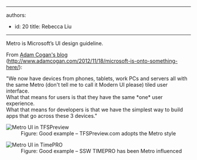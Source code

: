 

---
authors:
  - id: 20
    title: Rebecca Liu
---




<span class='intro'> <p>Metro is Microsoft’s UI design guideline.<br></p> </span>

<p>From 
         <a href="http&#58;//www.adamcogan.com/2012/11/18/microsoft-is-onto-something-here/" target="_blank">Adam Cogan's blog</a> (<a href="http&#58;//www.adamcogan.com/2012/11/18/microsoft-is-onto-something-here/" target="_blank">http&#58;//www.adamcogan.com/2012/11/18/microsoft-is-onto-something-here/</a>)&#58;​<br></p>
      <p class="ssw15-rteElement-Reference">&quot;We now have devices from phones, tablets, work PCs and servers all with the same Metro (don't tell me to call it Modern UI please) tiled user interface.<br> What that means for users is that they have the same *one* user experience.<br> What that means for developers is that we have the simplest way to build apps that go across these 3 devices.&quot;<br></p><dl class="goodImage"><dt><img src="http&#58;//www.ssw.com.au/ssw/Standards/Rules/Images/Metro-Good.jpg" alt="Metro UI in TFSPreview" /> </dt><dd>Figure&#58; Good example – TFSPreview.com adopts the Metro style</dd></dl><dl class="goodImage"><dt> 
      <img src="http&#58;//www.ssw.com.au/ssw/Standards/Rules/Images/Metro-Good2.jpg" alt="Metro UI in TimePRO" />​ </dt><dd>Figure&#58; Good example – SSW TIMEPRO has been Metro influenced</dd></dl>


